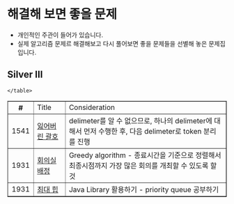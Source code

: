 
# 해결해 보면 좋을 문제
- 개인적인 주관이 들어가 있습니다.
- 실제 알고리즘 문제르 해결해보고 다시 풀어보면 좋을 문제들을 선별해 놓은 문제집 입니다.

## Silver III
<html>
  <body>
    <table border="1">
      <th>
        #
        <td> Title
        <td> Consideration
      </th>
      <tr>
        <td>1541
        <td><a href="https://www.acmicpc.net/problem/1541">잃어버린 괄호
        <td>delimeter를 알 수 없으므로, 하나의 delimeter에 대해서 먼저 수행한 후, 다음 delimeter로 token 분리를 진행
      </tr>
      <tr>
        <td>1931
        <td><a href="https://www.acmicpc.net/problem/1931">회의실배정
        <td>Greedy algorithm - 종료시간을 기준으로 정렬해서 최종시점까지 가장 많은 회의를 개최할 수 있도록 할 것
      </tr>
      <tr>
        <td>1931
        <td><a href="https://www.acmicpc.net/problem/11279">최대 힙
        <td>Java Library 활용하기 - priority queue 공부하기
      </tr>
      
    </table>   
  </body>
</html>
  
